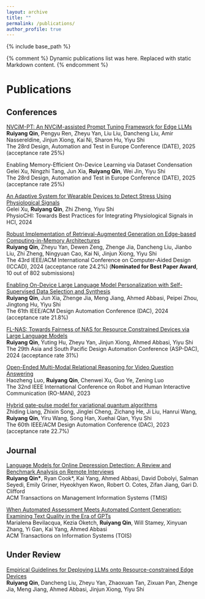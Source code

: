 ```yaml
---
layout: archive
title: ""
permalink: /publications/
author_profile: true
---
```




{% include base_path %}

{% comment %}
Dynamic publications list was here. Replaced with static Markdown content.
{% endcomment %}

Publications
=====

Conferences
-----
[NVCiM-PT: An NVCiM-assisted Prompt Tuning Framework for Edge LLMs](https://arxiv.org/pdf/2411.08244) <br>
**Ruiyang Qin**, Pengyu Ren, Zheyu Yan, Liu Liu, Dancheng Liu, Amir Nassereldine, Jinjun Xiong, Kai Ni, Sharon Hu, Yiyu Shi <br>
The 28rd Design, Automation and Test in Europe Conference (DATE), 2025 (acceptance rate 25%) <br>

Enabling Memory-Efficient On-Device Learning via Dataset Condensation <br>
Gelei Xu, Ningzhi Tang, Jun Xia, **Ruiyang Qin**, Wei Jin, Yiyu Shi <br>
The 28rd Design, Automation and Test in Europe Conference (DATE), 2025 (acceptance rate 25%) <br>

[An Adaptive System for Wearable Devices to Detect Stress Using Physiological Signals](https://arxiv.org/pdf/2407.15252) <br>
Gelei Xu, **Ruiyang Qin**, Zhi Zheng, Yiyu Shi <br>
PhysioCHI: Towards Best Practices for Integrating Physiological Signals in HCI, 2024 <br>

[Robust Implementation of Retrieval-Augmented Generation on Edge-based Computing-in-Memory Architectures](https://arxiv.org/pdf/2405.04700) <br>
**Ruiyang Qin**, Zheyu Yan, Dewen Zeng, Zhenge Jia, Dancheng Liu, Jianbo Liu, Zhi Zheng, Ningyuan Cao, Kai Ni, Jinjun Xiong, Yiyu Shi <br>
The 43rd IEEE/ACM International Conference on Computer-Aided Design (ICCAD), 2024 (acceptance rate 24.2%) (**Nominated for Best Paper Award**, 10 out of 802 submissions) <br>

[Enabling On-Device Large Language Model Personalization with Self-Supervised Data Selection and Synthesis](https://arxiv.org/pdf/2311.12275.pdf) <br>
**Ruiyang Qin**, Jun Xia, Zhenge Jia, Meng Jiang, Ahmed Abbasi, Peipei Zhou, Jingtong Hu, Yiyu Shi <br>
The 61th IEEE/ACM Design Automation Conference (DAC), 2024 (acceptance rate 21.8%) <br>

[FL-NAS: Towards Fairness of NAS for Resource Constrained Devices via Large Language Models](https://arxiv.org/pdf/2402.06696.pdf) <br>
**Ruiyang Qin**, Yuting Hu, Zheyu Yan, Jinjun Xiong, Ahmed Abbasi, Yiyu Shi <br>
The 29th Asia and South Pacific Design Automation Conference (ASP-DAC), 2024 (acceptance rate 31%) <br>

[Open-Ended Multi-Modal Relational Reasoning for Video Question Answering](https://ieeexplore.ieee.org/stamp/stamp.jsp?arnumber=10309342) <br>
Haozheng Luo, **Ruiyang Qin**, Chenwei Xu, Guo Ye, Zening Luo <br>
The 32nd IEEE International Conference on Robot and Human Interactive Communication (RO-MAN), 2023

[Hybrid gate-pulse model for variational quantum algorithms](https://ieeexplore.ieee.org/iel7/10247654/10247655/10247923.pdf) <br>
Zhiding Liang, Zhixin Song, Jinglei Cheng, Zichang He, Ji Liu, Hanrui Wang, **Ruiyang Qin**, Yiru Wang, Song Han, Xuehai Qian, Yiyu Shi <br>
The 60th IEEE/ACM Design Automation Conference (DAC), 2023 (acceptance rate 22.7%) <br>

Journal
-----
[Language Models for Online Depression Detection: A Review and Benchmark Analysis on Remote Interviews](https://dl.acm.org/doi/10.1145/3673906) <br>
**Ruiyang Qin\***, Ryan Cook\*, Kai Yang, Ahmed Abbasi, David Dobolyi, Salman Seyedi, Emily Griner, Hyeokhyen Kwon, Robert O. Cotes, Zifan Jiang, Gari D. Clifford <br>
ACM Transactions on Management Information Systems (TMIS)

[When Automated Assessment Meets Automated Content Generation: Examining Text Quality in the Era of GPTs](https://arxiv.org/pdf/2309.14488) <br>
Marialena Bevilacqua, Kezia Oketch, **Ruiyang Qin**, Will Stamey, Xinyuan Zhang, Yi Gan, Kai Yang, Ahmed Abbasi <br>
ACM Transactions on Information Systems (TOIS)

Under Review
-----
[Empirical Guidelines for Deploying LLMs onto Resource-constrained Edge Devices](https://arxiv.org/pdf/2406.03777) <br>
**Ruiyang Qin**, Dancheng Liu, Zheyu Yan, Zhaoxuan Tan, Zixuan Pan, Zhenge Jia, Meng Jiang, Ahmed Abbasi, Jinjun Xiong, Yiyu Shi <br>


